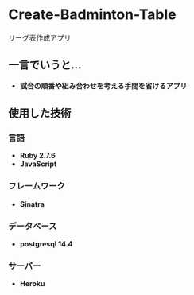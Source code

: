 # Create-Badminton-Table
リーグ表作成アプリ<b>

## 一言でいうと...
- 試合の順番や組み合わせを考える手間を省けるアプリ

## 使用した技術
### 言語
- Ruby 2.7.6 
- JavaScript

### フレームワーク
- Sinatra

### データベース
- postgresql 14.4

### サーバー
- Heroku

## 
